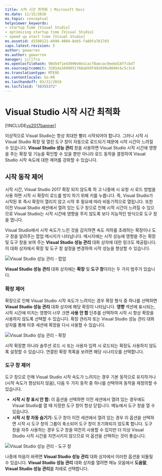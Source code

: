 ```yaml
---
title: 시작 시간 최적화 | Microsoft Docs
ms.date: 11/15/2016
ms.topic: conceptual
helpviewer_keywords:
- startup time [Visual Studio]
- optimizing startup time [Visual Studio]
- speed up start time [Visual Studio]
ms.assetid: d1508121-8499-4084-8eb5-fa89fa7b17d3
caps.latest.revision: 5
author: gewarren
ms.author: gewarren
manager: jillfra
ms.openlocfilehash: 98d54f1e43090e8e1cacf8aecac9eebd18ffcbd7
ms.sourcegitcommit: 3201da3499051768ab59f492699a9049cbc5c3c6
ms.translationtype: MTE95
ms.contentlocale: ko-KR
ms.lasthandoff: 03/22/2019
ms.locfileid: "58355372"
---
```

# <a name="optimize-visual-studio-startup-time"></a>Visual Studio 시작 시간 최적화
[!INCLUDE[vs2017banner](../includes/vs2017banner.md)]

이상적으로 Visual Studio는 항상 최대한 빨리 시작되어야 합니다. 그러나 시작 시 Visual Studio 확장 및 열린 도구 창이 자동으로 로드되기 때문에 시작 시간이 느려질 수 있습니다. **Visual Studio 성능 관리** 창을 사용하면 Visual Studio 시작 시간에 영향을 주는 확장 및 기능을 확인할 수 있을 뿐만 아니라 로드 동작을 결정하여 Visual Studio 시작 속도에 대한 제어를 강화할 수 있습니다.

## <a name="control-startup-behavior"></a>시작 동작 제어

시작 시간, Visual Studio 2017 확장 되지 않도록 하 고 나중에 시 요청 시 로드 방법을 사용 하면 시작 시 확장이 로드를 방지 하기 위해 키를 누릅니다. 즉, Visual Studio가 시작된 후 즉시 확장이 열리지 않고 시작 후 필요에 따라 비동기적으로 열립니다. 또한 이전 Visual Studio 세션에서 열려 있는 도구 창으로 인해 시작 시간이 느려질 수 있으므로 Visual Studio는 시작 시간에 영향을 주지 않도록 보다 지능적인 방식으로 도구 창을 엽니다.

Visual Studio에서 시작 속도가 느린 것을 감지하면 속도 저하를 초래하는 확장이나 도구 창을 알려주는 팝업 메시지가 나타납니다. 메시지에는 시작 성능에 영향을 주는 확장 및 도구 창을 보여 주는 **Visual Studio 성능 관리** 대화 상자에 대한 링크도 제공됩니다. 이 대화 상자에서 확장 및 도구 창 설정을 변경하여 시작 성능을 향상할 수 있습니다.

![Visual Studio 성능 관리 - 팝업](../ide/media/vside-perfdialog-popup.PNG "Visual Studio 성능 관리 - 팝업")

**Visual Studio 성능 관리** 대화 상자에는 **확장** 및 **도구 창**이라는 두 가지 범주가 있습니다.

### <a name="control-extensions"></a>확장 제어
확장으로 인해 Visual Studio 시작 속도가 느려지는 경우 확장 형식 중 하나를 선택하면 **Visual Studio 성능 관리** 대화 상자에 해당 확장이 나타납니다. **영향** 섹션에 표시되는, 시작 시간에 미치는 영향이 너무 크면 **사용 안 함** 단추를 선택하여 시작 시 항상 확장을 사용하지 않도록 선택할 수 있습니다. 확장 관리자 또는 Visual Studio 성능 관리 대화 상자를 통해 이후 세션에 확장을 다시 사용할 수 있습니다.

![Visual Studio 성능 관리 - 확장](../ide/media/vside-perfdialog-extensions.PNG "Visual Studio 성능 관리 - 확장")

시작 확장뿐 아니라 솔루션 로드 시 또는 사용자 입력 시 로드되는 확장도 사용하지 않도록 설정할 수 있습니다. 연결된 확장 목록을 보려면 해당 시나리오를 선택합니다.

### <a name="control-tool-windows"></a>도구 창 제어
도구 창으로 인해 Visual Studio 시작 속도가 느려지는 경우 기본 동작으로 유지하거나(시작 속도가 향상되지 않음), 다음 두 가지 동작 중 하나를 선택하여 동작을 재정의할 수 있습니다.

- **시작 시 창 표시 안 함:** 이 옵션을 선택하면 이전 세션에서 열려 있는 경우에도 Visual Studio를 열 때 지정한 도구 창이 항상 닫힙니다. 메뉴에서 도구 창을 열 수 있습니다.
- **시작 시 창 자동 숨기기:** 도구 창이 이전 세션에서 열려 있는 경우 이 옵션을 선택하면 시작 시 도구 창의 그룹이 축소되어 도구 창이 초기화되지 않도록 합니다. 도구 창을 자주 사용하는 경우 도구 창을 여전히 사용할 수 있지만 더 이상 Visual Studio 시작 시간을 지연시키지 않으므로 이 옵션을 선택하는 것이 좋습니다.

![Visual Studio 성능 관리 - 도구 창](../ide/media/vside-perfdialog-toolwindows.PNG "Visual Studio 성능 관리 - 도구 창")

나중에 마음이 바뀌면 **Visual Studio 성능 관리** 대화 상자에서 이러한 옵션을 되돌릴 수 있습니다. **Visual Studio 성능 관리** 대화 상자를 열려면 메뉴 모음에서 **도움말**, **Visual Studio 성능 관리**를 차례로 선택합니다.
